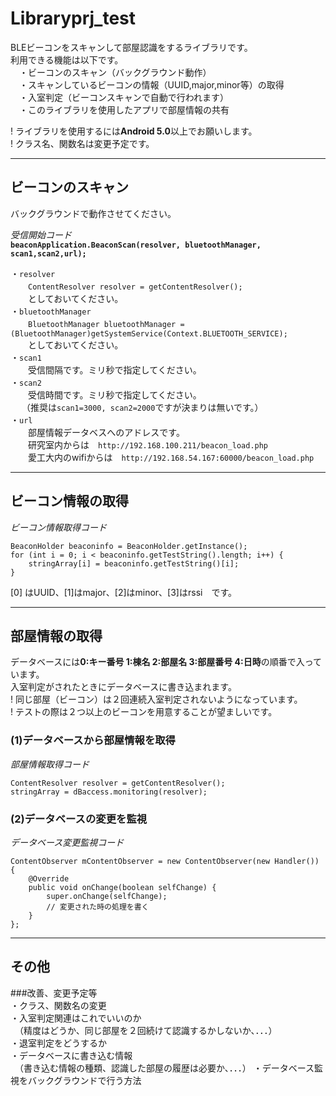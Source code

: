 # Libraryprj_test
  
BLEビーコンをスキャンして部屋認識をするライブラリです。  
利用できる機能は以下です。  
　・ビーコンのスキャン（バックグラウンド動作）  
　・スキャンしているビーコンの情報（UUID,major,minor等）の取得  
　・入室判定（ビーコンスキャンで自動で行われます）  
　・このライブラリを使用したアプリで部屋情報の共有  
  
! ライブラリを使用するには**Android 5.0**以上でお願いします。  
! クラス名、関数名は変更予定です。  
  
  
***  
## ビーコンのスキャン  
バックグラウンドで動作させてください。  
  
*受信開始コード*  
**`beaconApplication.BeaconScan(resolver, bluetoothManager, scan1,scan2,url);`**  
  
・`resolver`  
　　`ContentResolver resolver = getContentResolver();`  
　　としておいてください。  
・`bluetoothManager`  
　　`BluetoothManager bluetoothManager = (BluetoothManager)getSystemService(Context.BLUETOOTH_SERVICE);`  
　　としておいてください。  
・`scan1`  
　　受信間隔です。ミリ秒で指定してください。  
・`scan2`  
　　受信時間です。ミリ秒で指定してください。  
　 （推奨は`scan1=3000, scan2=2000`ですが決まりは無いです。）  
・`url`  
　　部屋情報データベスへのアドレスです。  
　　研究室内からは　`http://192.168.100.211/beacon_load.php`  
　　愛工大内のwifiからは　`http://192.168.54.167:60000/beacon_load.php`  
  
  
***  
## ビーコン情報の取得  
*ビーコン情報取得コード*  

    BeaconHolder beaconinfo = BeaconHolder.getInstance();
    for (int i = 0; i < beaconinfo.getTestString().length; i++) {
        stringArray[i] = beaconinfo.getTestString()[i];
    }
  
[0] はUUID、[1]はmajor、[2]はminor、[3]はrssi　です。

***  
## 部屋情報の取得  
データベースには**0:キー番号 1:棟名 2:部屋名 3:部屋番号 4:日時**の順番で入っています。  
入室判定がされたときにデータベースに書き込まれます。  
! 同じ部屋（ビーコン）は２回連続入室判定されないようになっています。  
! テストの際は２つ以上のビーコンを用意することが望ましいです。  
### (1)データベースから部屋情報を取得  
*部屋情報取得コード*  

    ContentResolver resolver = getContentResolver();
    stringArray = dBaccess.monitoring(resolver);
### (2)データベースの変更を監視  
*データベース変更監視コード*  

    ContentObserver mContentObserver = new ContentObserver(new Handler()) {
        @Override
        public void onChange(boolean selfChange) {
            super.onChange(selfChange);
            // 変更された時の処理を書く
        }
    };

***  
## その他  
###改善、変更予定等  
・クラス、関数名の変更  
・入室判定関連はこれでいいのか  
　（精度はどうか、同じ部屋を２回続けて認識するかしないか、．．．）  
・退室判定をどうするか  
・データベースに書き込む情報  
　（書き込む情報の種類、認識した部屋の履歴は必要か、．．．）
・データベース監視をバックグラウンドで行う方法  
